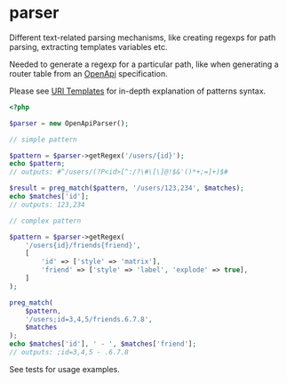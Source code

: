 # parser

Different text-related parsing mechanisms, like creating regexps for path parsing, extracting templates variables etc.

Needed to generate a regexp for a particular path, like when generating a router table from an [OpenApi](https://github.com/OAI/OpenAPI-Specification) specification.

Please see [URI Templates](https://www.rfc-editor.org/rfc/rfc6570) for in-depth explanation of patterns syntax.

```php
<?php

$parser = new OpenApiParser();

// simple pattern

$pattern = $parser->getRegex('/users/{id}');
echo $pattern;
// outputs: #^/users/(?P<id>[^:/?\#\[\]@!$&'()*+;=]+)$#

$result = preg_match($pattern, '/users/123,234', $matches);
echo $matches['id'];
// outputs: 123,234

// complex pattern

$pattern = $parser->getRegex(
    '/users{id}/friends{friend}',
    [
        'id' => ['style' => 'matrix'],
        'friend' => ['style' => 'label', 'explode' => true],
    ]
);

preg_match(
    $pattern,
    '/users;id=3,4,5/friends.6.7.8',
    $matches
);
echo $matches['id'], ' - ', $matches['friend'];
// outputs: ;id=3,4,5 - .6.7.8
```

See tests for usage examples.

